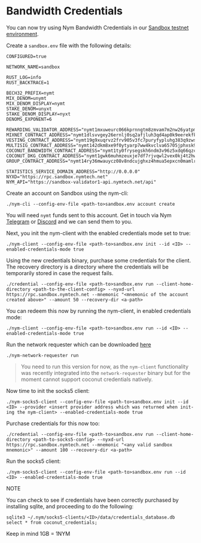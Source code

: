 # Bandwidth Credentials

You can now try using Nym Bandwidth Credentials in our [Sandbox testnet environment](https://sandbox-explorer.nymtech.net).

Create a `sandbox.env` file with the following details: 

```
CONFIGURED=true

NETWORK_NAME=sandbox

RUST_LOG=info
RUST_BACKTRACE=1

BECH32_PREFIX=nymt
MIX_DENOM=unymt
MIX_DENOM_DISPLAY=nymt
STAKE_DENOM=unyxt
STAKE_DENOM_DISPLAY=nyxt
DENOMS_EXPONENT=6

REWARDING_VALIDATOR_ADDRESS="nymt1mxuweurc066kprnngtm8zmvam7m2nw26yatpmv"
MIXNET_CONTRACT_ADDRESS="nymt1dlsvvgey26ernlj0sq2afjluh3qd4ap0k9eerekfkw5algqrwqksaf2qf7"
VESTING_CONTRACT_ADDRESS="nymt19g9xuqrvz2frv905v3fc7puryfypluhg383q9zwsmedrlqekfgys62ykm4"
MULTISIG_CONTRACT_ADDRESS="nymt142dkm8xe9f0ytyarp7ww4kvclva65705jphxsk9exn3nqdsm8jkqnp06ac"
COCONUT_BANDWIDTH_CONTRACT_ADDRESS="nymt1ty0frysegskh6ndm3v96z5xdq66qzcu0aw7xcxlgp54jg0mjwlgqplc6v0"
COCONUT_DKG_CONTRACT_ADDRESS="nymt1gwk6muhmzeuxje7df7rjvqwl2vex0kj4t2hwuzmyx5k62kfusu5qk4k5z4"
GROUP_CONTRACT_ADDRESS="nymt14ry36mwauycz08v8ndcujghxz4hmua5epxcn0mamlr3suqe0l2qsqx5ya2"

STATISTICS_SERVICE_DOMAIN_ADDRESS="http://0.0.0.0"
NYXD="https://rpc.sandbox.nymtech.net"
NYM_API="https://sandbox-validator1-api.nymtech.net/api"
```

Create an account on Sandbox using the nym-cli: 

```./nym-cli --config-env-file <path-to>sandbox.env account create```

You will need `nymt` funds sent to this account. Get in touch via Nym [Telegram](https://t.me/nymchan) or [Discord](https://discord.gg/FaTJb8q8) and we can send them to you. 

Next, you init the nym-client with the enabled credentials mode set to true:  

```./nym-client --config-env-file <path-to>sandbox.env init --id <ID> --enabled-credentials-mode true```

Using the new credentials binary, purchase some credentials for the client. The recovery directory is a directory where the credentials will be temporarily stored in case the request fails.  

```./credential --config-env-file <path-to>sandbox.env run --client-home-directory <path-to-the-client-config> --nyxd-url https://rpc.sandbox.nymtech.net --mnemonic "<mnemonic of the account created above>" --amount 50 --recovery-dir <a-path> ```

You can redeem this now by running the nym-client, in enabled credentials mode:

```./nym-client --config-env-file <path-to>sandbox.env run --id <ID> --enabled-credentials-mode true```

Run the network requester which can be downloaded [here](https://github.com/nymtech/nym/releases/download/nym-binaries-v1.1.9/nym-network-requester)

 `./nym-network-requester run`

> You need to run this version for now, as the `nym-client` functionality was recently integrated into the `network-requester` binary but for the moment cannot support coconut credentials natively.

Now time to init the socks5 client: 

`./nym-socks5-client --config-env-file <path-to>sandbox.env init --id <ID> --provider <insert provider address which was returned when init-ing the nym-client> --enabled-credentials-mode true`

Purchase credentials for this now too: 

`./credential --config-env-file <path-to>sandbox.env run --client-home-directory <path-to-socks5-config> --nyxd-url https://rpc.sandbox.nymtech.net --mnemonic "<any valid sandbox mnemonic>" --amount 100 --recovery-dir <a-path>`

Run the socks5 client:

`./nym-socks5-client --config-env-file <path-to>sandbox.env run --id <ID> --enabled-credentials-mode true`

NOTE 

You can check to see if credentials have been correctly purchased by installing sqlite, and proceeding to do the following:

```
sqlite3 ~/.nym/socks5-clients/<ID>/data/credentials_database.db  
select * from coconut_credentials;
```

Keep in mind 1GB = 1NYM 
